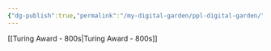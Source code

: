 ```yaml
---
{"dg-publish":true,"permalink":"/my-digital-garden/ppl-digital-garden/","tags":["gardenEntry"]}
---
```


[[Turing Award - 800s\|Turing Award - 800s]]